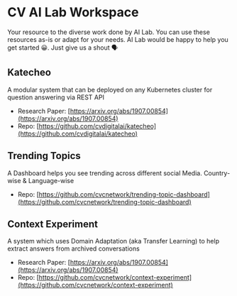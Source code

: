 # CV AI Lab Workspace

Your resource to the diverse work done by AI Lab. You can use these resources as-is or adapt for your needs. AI Lab would be happy to help you get started 😀. Just give us a shout 🗣

## Katecheo
A modular system that can be deployed on any Kubernetes cluster for question answering via REST API
- Research Paper: [https://arxiv.org/abs/1907.00854](https://arxiv.org/abs/1907.00854)
- Repo: [https://github.com/cvdigitalai/katecheo](https://github.com/cvdigitalai/katecheo)

## Trending Topics
A Dashboard helps you see trending across different social Media. Country-wise & Language-wise
- Repo: [https://github.com/cvcnetwork/trending-topic-dashboard](https://github.com/cvcnetwork/trending-topic-dashboard)

## Context Experiment
A system which uses Domain Adaptation (aka Transfer Learning) to help extract answers from archived conversations
- Research Paper: [https://arxiv.org/abs/1907.00854](https://arxiv.org/abs/1907.00854)
- Repo: [https://github.com/cvcnetwork/context-experiment](https://github.com/cvcnetwork/context-experiment)
